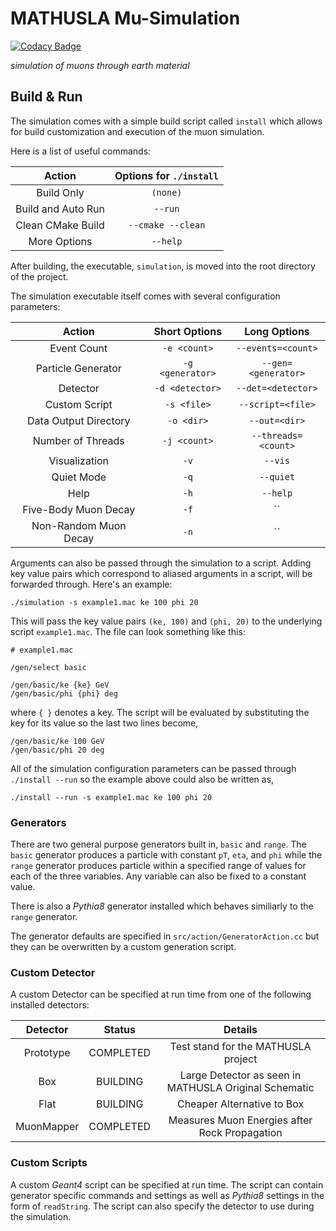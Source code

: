 # MATHUSLA Mu-Simulation

[![Codacy Badge](https://api.codacy.com/project/badge/Grade/71dc15058b39409ea724775ec2b9816d)](https://app.codacy.com/app/MATHUSLA/Mu-Simulation?utm_source=github.com&utm_medium=referral&utm_content=MATHUSLA/Mu-Simulation&utm_campaign=badger)

_simulation of muons through earth material_

## Build & Run

The simulation comes with a simple build script called `install` which allows for build customization and execution of the muon simulation.

Here is a list of useful commands:

| Action             | Options for `./install` |
|:------------------:|:-----------------------:|
| Build Only         | `(none)`                |
| Build and Auto Run | `--run`                 |
| Clean CMake Build  | `--cmake --clean`       |
| More Options       | `--help`                |

After building, the executable, `simulation`, is moved into the root directory of the project.

The simulation executable itself comes with several configuration parameters:

| Action                 | Short Options    | Long Options        |
|:----------------------:|:----------------:|:-------------------:|
| Event Count            | `-e <count>`     | `--events=<count>`  |
| Particle Generator     | `-g <generator>` | `--gen=<generator>` |
| Detector               | `-d <detector>`  | `--det=<detector>`  |
| Custom Script          | `-s <file>`      | `--script=<file>`   |
| Data Output Directory  | `-o <dir>`       | `--out=<dir>`       |
| Number of Threads      | `-j <count>`     | `--threads=<count>` |
| Visualization          | `-v`             | `--vis`             |
| Quiet Mode             | `-q`             | `--quiet`           |
| Help                   | `-h`             | `--help`            |
| Five-Body Muon Decay   | `-f`             | ``                  |
| Non-Random Muon Decay  | `-n`             | ``                  |

Arguments can also be passed through the simulation to a script. Adding key value pairs which correspond to aliased arguments in a script, will be forwarded through. Here's an example:

```
./simulation -s example1.mac ke 100 phi 20
```

This will pass the key value pairs `(ke, 100)` and `(phi, 20)` to the underlying script `example1.mac`. The file can look something like this:

```
# example1.mac

/gen/select basic

/gen/basic/ke {ke} GeV
/gen/basic/phi {phi} deg
```

where `{ }` denotes a key. The script will be evaluated by substituting the key for its value so the last two lines become,

```
/gen/basic/ke 100 GeV
/gen/basic/phi 20 deg
```

All of the simulation configuration parameters can be passed through `./install --run` so the example above could also be written as,

```
./install --run -s example1.mac ke 100 phi 20
```

### Generators

There are two general purpose generators built in, `basic` and `range`. The `basic` generator produces a particle with constant `pT`, `eta`, and `phi` while the `range` generator produces particle within a specified range of values for each of the three variables. Any variable can also be fixed to a constant value.

There is also a _Pythia8_ generator installed which behaves similiarly to the `range` generator.

The generator defaults are specified in `src/action/GeneratorAction.cc` but they can be overwritten by a custom generation script.

### Custom Detector

A custom Detector can be specified at run time from one of the following installed detectors:

| Detector   | Status    | Details                                               |
|:----------:|:---------:|:-----------------------------------------------------:|
| Prototype  | COMPLETED | Test stand for the MATHUSLA project                   |
| Box        | BUILDING  | Large Detector as seen in MATHUSLA Original Schematic |
| Flat       | BUILDING  | Cheaper Alternative to Box                            |
| MuonMapper | COMPLETED | Measures Muon Energies after Rock Propagation         |

### Custom Scripts

A custom _Geant4_ script can be specified at run time. The script can contain generator specific commands and settings as well as _Pythia8_ settings in the form of `readString`. The script can also specify the detector to use during the simulation.
